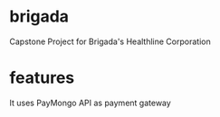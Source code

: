 # brigada
 Capstone Project for Brigada's Healthline Corporation

# features
 It uses PayMongo API as payment gateway

